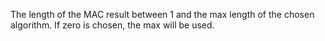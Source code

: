The length of the MAC result between 1 and the max length of the chosen algorithm. If zero is chosen, the max will be used.